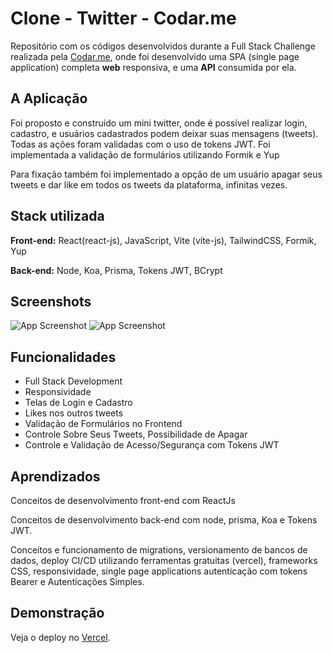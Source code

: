 # Clone - Twitter - Codar.me

Repositório com os códigos desenvolvidos durante a Full Stack Challenge realizada pela [Codar.me](https://www.codar.me/), onde foi desenvolvido uma
SPA (single page application) completa **web** responsiva, e uma **API** consumida por ela.



## A Aplicação

Foi proposto e construído um mini twitter, onde é possível realizar login, cadastro, e usuários cadastrados podem 
deixar suas mensagens (tweets). Todas as ações foram validadas com o uso de tokens JWT. Foi implementada a validação
de formulários utilizando Formik e Yup

Para fixação também foi implementado a opção de um usuário apagar seus tweets e dar like em todos os tweets da 
plataforma, infinitas vezes.



## Stack utilizada

**Front-end:** React(react-js), JavaScript, Vite (vite-js), TailwindCSS, Formik, Yup

**Back-end:** Node, Koa, Prisma, Tokens JWT, BCrypt



## Screenshots

![App Screenshot](https://snipboard.io/uvq0al.jpg)
![App Screenshot](https://snipboard.io/b0Bjre.jpg)



## Funcionalidades

- Full Stack Development
- Responsividade
- Telas de Login e Cadastro
- Likes nos outros tweets
- Validação de Formulários no Frontend
- Controle Sobre Seus Tweets, Possibilidade de Apagar
- Controle e Validação de Acesso/Segurança com Tokens JWT

## Aprendizados

Conceitos de desenvolvimento front-end com ReactJs 

Conceitos de desenvolvimento back-end com node, prisma, Koa e Tokens JWT.

Conceitos e funcionamento de migrations, versionamento de bancos de dados, deploy 
CI/CD utilizando ferramentas gratuitas (vercel), frameworks CSS, responsividade, single page applications
autenticação com tokens Bearer e Autenticações Simples.


## Demonstração

Veja o deploy no [Vercel](https://clone-twitter-codar-me-web.vercel.app/).
